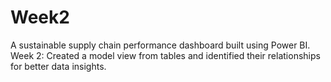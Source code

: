 # Week2
A sustainable supply chain performance dashboard built using Power BI. Week 2: Created a model view from tables and identified their relationships for better data insights.
